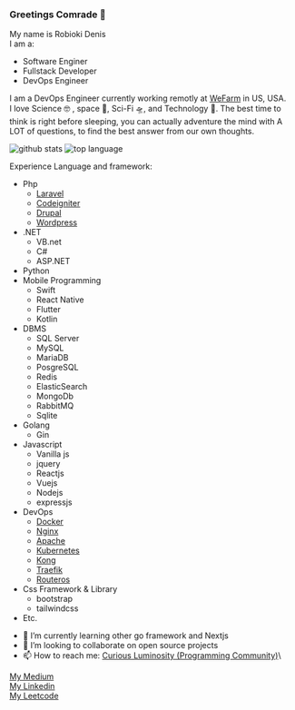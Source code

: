 ### Greetings Comrade 🖖

My name is Robioki Denis\
I am a:
- Software Enginer
- Fullstack Developer
- DevOps Engineer

I am a DevOps Engineer currently working remotly at [WeFarm](https://remote.works-hub.com/companies/wefarm) in US, USA.\
I love Science :nerd_face: , space 🌌, Sci-Fi 🛸, and Technology :robot:. The best time to think is right before sleeping, you can actually adventure the mind with A LOT of questions, to find the best answer from our own thoughts. 

![github stats](https://github-readme-stats.vercel.app/api?username=robiokidenis&show_icons=true&include_all_commits=true&theme=tokyonight)
![top language](https://github-readme-stats.vercel.app/api/top-langs/?username=robiokidenis&layout=compact&theme=tokyonight)

Experience Language and framework:
* Php
  * [Laravel](https://laravel.com/)
  * [Codeigniter](https://codeigniter.com/)
  * [Drupal](https://drupal.com/)
  * [Wordpress](https://wordpress.com/)
* .NET
  * VB.net
  * C#
  * ASP.NET
* Python
* Mobile Programming
  * Swift
  * React Native
  * Flutter
  * Kotlin 
* DBMS
  * SQL Server
  * MySQL
  * MariaDB
  * PosgreSQL
  * Redis
  * ElasticSearch
  * MongoDb
  * RabbitMQ
  * Sqlite
* Golang
  * Gin
* Javascript
  * Vanilla js
  * jquery
  * Reactjs
  * Vuejs
  * Nodejs
  * expressjs
* DevOps
  * [Docker](https://www.docker.com/)
  * [Nginx](https://nginx.org/en/)
  * [Apache](http://www.apache.org/)
  * [Kubernetes](https://kubernetes.io/)
  * [Kong](https://konghq.com/kong/) 
  * [Traefik](https://traefik.io/)
  * [Routeros](https://mikrotik.com/)
* Css Framework & Library
  * bootstrap
  * tailwindcss
* Etc.   
 
<!-- - 🔭 I’m currently working to rebuild my undergraduate-thesis about hoax verification for bahasa indonesia, it was named besut (benang kusut). -->
- 🌱 I’m currently learning other go framework and Nextjs
- 👯 I’m looking to collaborate on open source projects<!-- - 🤔 I’m looking for help with how to get a Software Engineering job in Japan (my dream). -->
- 📫 How to reach me: 
 [Curious Luminosity (Programming Community)](https://discord.gg/BjeQGq8)\ 

[My Medium](https://medium.com/@robiokidenis)\
[My Linkedin](https://www.linkedin.com/in/robiokidenis/)\
[My Leetcode](https://leetcode.com/iDevoid/)


<!--
**robiokidenis/robiokidenis** is a ✨ _special_ ✨ repository because its `README.md` (this file) appears on your GitHub profile.

Here are some ideas to get you started:

- 🔭 I’m currently working on ...
- 🌱 I’m currently learning ...
- 👯 I’m looking to collaborate on ...
- 🤔 I’m looking for help with ...
- 💬 Ask me about ...
- 📫 How to reach me: ...
- 😄 Pronouns: ...
- ⚡ Fun fact: ...
-->
